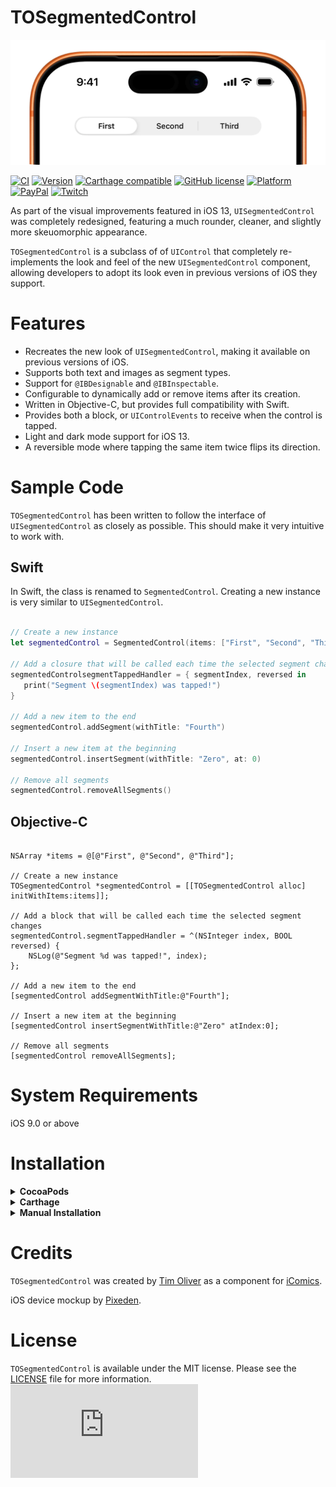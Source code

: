 # TOSegmentedControl

![TOSegmentedControl](screenshot.webp)

[![CI](https://github.com/TimOliver/TOSegmentedControl/actions/workflows/ci.yml/badge.svg)](https://github.com/TimOliver/TOSegmentedControl/actions/workflows/ci.yml)
[![Version](https://img.shields.io/cocoapods/v/TOSegmentedControl.svg?style=flat)](http://cocoadocs.org/docsets/TOSegmentedControl)
[![Carthage compatible](https://img.shields.io/badge/Carthage-compatible-4BC51D.svg?style=flat)](https://github.com/Carthage/Carthage)
[![GitHub license](https://img.shields.io/badge/license-MIT-blue.svg)](https://raw.githubusercontent.com/TimOliver/TOSegmentedControl/master/LICENSE)
[![Platform](https://img.shields.io/cocoapods/p/TOSegmentedControl.svg?style=flat)](http://cocoadocs.org/docsets/TOSegmentedControl)
[![PayPal](https://img.shields.io/badge/paypal-donate-blue.svg)](https://www.paypal.com/cgi-bin/webscr?cmd=_s-xclick&hosted_button_id=M4RKULAVKV7K8)
[![Twitch](https://img.shields.io/badge/twitch-timXD-6441a5.svg)](http://twitch.tv/timXD)

As part of the visual improvements featured in iOS 13, `UISegmentedControl` was completely redesigned, featuring a much rounder, cleaner, and slightly more skeuomorphic appearance.

`TOSegmentedControl` is a subclass of of `UIControl` that completely re-implements the look and feel of the new `UISegmentedControl` component, allowing developers to adopt its look even in previous versions of iOS they support.

# Features

* Recreates the new look of `UISegmentedControl`, making it available on previous versions of iOS.
* Supports both text and images as segment types.
* Support for `@IBDesignable` and `@IBInspectable`.
* Configurable to dynamically add or remove items after its creation.
* Written in Objective-C, but provides full compatibility with Swift.
* Provides both a block, or `UIControlEvents` to receive when the control is tapped.
* Light and dark mode support for iOS 13.
* A reversible mode where tapping the same item twice flips its direction.

# Sample Code

`TOSegmentedControl` has been written to follow the interface of `UISegmentedControl` as closely as possible. This should make it very intuitive to work with.

## Swift

In Swift, the class is renamed to `SegmentedControl`. Creating a new instance is very similar to `UISegmentedControl`.

```Swift

// Create a new instance
let segmentedControl = SegmentedControl(items: ["First", "Second", "Third"])

// Add a closure that will be called each time the selected segment changes
segmentedControlsegmentTappedHandler = { segmentIndex, reversed in
   print("Segment \(segmentIndex) was tapped!")
}

// Add a new item to the end
segmentedControl.addSegment(withTitle: "Fourth")

// Insert a new item at the beginning
segmentedControl.insertSegment(withTitle: "Zero", at: 0)

// Remove all segments
segmentedControl.removeAllSegments()

```

## Objective-C

```objc

NSArray *items = @[@"First", @"Second", @"Third"];

// Create a new instance
TOSegmentedControl *segmentedControl = [[TOSegmentedControl alloc] initWithItems:items]];

// Add a block that will be called each time the selected segment changes
segmentedControl.segmentTappedHandler = ^(NSInteger index, BOOL reversed) {
    NSLog(@"Segment %d was tapped!", index);
};

// Add a new item to the end
[segmentedControl addSegmentWithTitle:@"Fourth"];

// Insert a new item at the beginning
[segmentedControl insertSegmentWithTitle:@"Zero" atIndex:0];

// Remove all segments
[segmentedControl removeAllSegments];
```


# System Requirements
iOS 9.0 or above

# Installation

<details>
  <summary><strong>CocoaPods</strong></summary>

Add the following to your Podfile:
``` ruby
pod 'TOSegmentedControl'
```
</details>

<details>
  <summary><strong>Carthage</strong></summary>

1. Add the following to your Cartfile:
``` 
github "TimOliver/TOSegmentedControl"
```

2. Run `carthage update`

3. From the `Carthage/Build` folder, import the  `TOSegmentedControl.framework`.

4. Follow the remaining steps on [Getting Started with Carthage](https://github.com/Carthage/Carthage#getting-started) to finish integrating the framework.

</details>

<details>
<summary><strong>Manual Installation</strong></summary>

All of the necessary source files located in the `TOSegmentedControl` folder. Simply drag that folder into your Xcode project. 
</details>

# Credits

`TOSegmentedControl` was created by [Tim Oliver](http://twitter.com/TimOliverAU) as a component for [iComics](http://icomics.co).

iOS device mockup by [Pixeden](http://www.pixeden.com).

# License

`TOSegmentedControl` is available under the MIT license. Please see the [LICENSE](LICENSE) file for more information. ![analytics](https://ga-beacon.appspot.com/UA-5643664-16/TOSegmentedControl/README.md?pixel)
